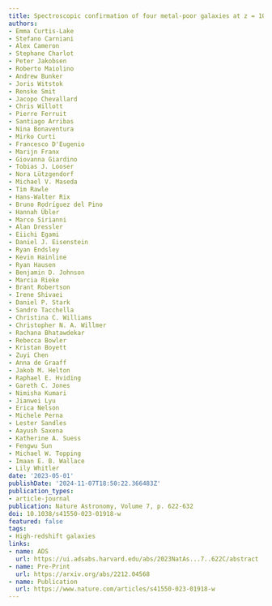 ```yaml
---
title: Spectroscopic confirmation of four metal-poor galaxies at z = 10.3-13.2
authors:
- Emma Curtis-Lake
- Stefano Carniani
- Alex Cameron
- Stephane Charlot
- Peter Jakobsen
- Roberto Maiolino
- Andrew Bunker
- Joris Witstok
- Renske Smit
- Jacopo Chevallard
- Chris Willott
- Pierre Ferruit
- Santiago Arribas
- Nina Bonaventura
- Mirko Curti
- Francesco D'Eugenio
- Marijn Franx
- Giovanna Giardino
- Tobias J. Looser
- Nora Lützgendorf
- Michael V. Maseda
- Tim Rawle
- Hans-Walter Rix
- Bruno Rodrı́guez del Pino
- Hannah Übler
- Marco Sirianni
- Alan Dressler
- Eiichi Egami
- Daniel J. Eisenstein
- Ryan Endsley
- Kevin Hainline
- Ryan Hausen
- Benjamin D. Johnson
- Marcia Rieke
- Brant Robertson
- Irene Shivaei
- Daniel P. Stark
- Sandro Tacchella
- Christina C. Williams
- Christopher N. A. Willmer
- Rachana Bhatawdekar
- Rebecca Bowler
- Kristan Boyett
- Zuyi Chen
- Anna de Graaff
- Jakob M. Helton
- Raphael E. Hviding
- Gareth C. Jones
- Nimisha Kumari
- Jianwei Lyu
- Erica Nelson
- Michele Perna
- Lester Sandles
- Aayush Saxena
- Katherine A. Suess
- Fengwu Sun
- Michael W. Topping
- Imaan E. B. Wallace
- Lily Whitler
date: '2023-05-01'
publishDate: '2024-11-07T18:50:22.366483Z'
publication_types:
- article-journal
publication: Nature Astronomy, Volume 7, p. 622-632
doi: 10.1038/s41550-023-01918-w
featured: false
tags:
- High-redshift galaxies
links:
- name: ADS
  url: https://ui.adsabs.harvard.edu/abs/2023NatAs...7..622C/abstract
- name: Pre-Print
  url: https://arxiv.org/abs/2212.04568
- name: Publication
  url: https://www.nature.com/articles/s41550-023-01918-w
---
```

